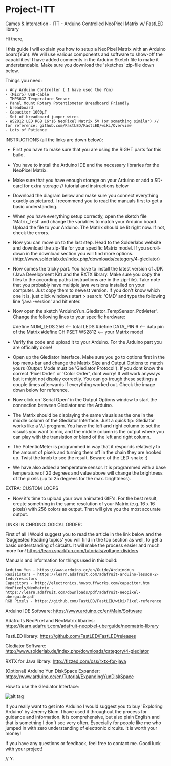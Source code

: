 # Project-ITT
Games &amp; Interaction - ITT - Arduino Controlled NeoPixel Matrix w/ FastLED library

Hi there,

I this guide I will explain you how to setup a NeoPixel Matrix with an Arduino board(Yùn). 
We will use various components and software to show-off the capabilities! I have added comments in the Arduino Sketch file to make it understandable. Make sure you download the 'sketches' zip-file down below.

Things you need:

    - Any Arduino Controller ( I have used the Yùn)
    - (Micro) USB-cable
    - TMP36GZ Temperature Sensor
    - Panel Mount Rotary Potentiometer Breadboard Friendly
    - breadboard
    - Capacitor 1000μF
    - Set of breadboard jumper wires
    - WS2812 LED RGB 16*16 NeoPixel Matrix 5V (or something similar) // for reference: github.com/FastLED/FastLED/wiki/Overview
    - Lots of Patience

INSTRUCTIONS (all the links are down below):

- First you have to make sure that you are using the RIGHT parts for this build.

- You have to install the Arduino IDE and the necessary libraries for the NeoPixel Matrix.

- Make sure that you have enough storage on your Arduino or add a SD-card for extra storage // tutorial and instructions below

- Download the diagram below and make sure you connect everything exactly as pictured. I recommend you to read the manuals first to get a basic understanding.

- When you have everything setup correctly, open the sketch file 'Matrix_Test' and change the variables to match your Arduino board. Upload the file to your Arduino. The Matrix should be lit right now. If not, check the errors.

- Now you can move on to the last step. Head to the Solderlabs website and download the zip-file for your specific Matrix model. If you scroll-down in the download section you will find more options. (http://www.solderlab.de/index.php/downloads/category/4-glediator)

- Now comes the tricky part. You have to install the latest version of JDK (Java Development Kit) and the RXTX library. Make sure you copy the files to the according paths (instructions are in the zip-file). Take note that you probably have multiple java versions installed on your computer. Just copy them to newest version. If you don't know which one it is, just click windows start > search: 'CMD' and type the following line 'java -version' and hit enter.

- Now open the sketch 'ArduinoYun_Glediator_TempSensor_PotMeter'. Change the following lines to your specific hardware:

    #define NUM_LEDS 256 <-- total LEDS
    #define DATA_PIN 6 <-- data pin of the Matrix
    #define CHIPSET WS2812 <-- your Matrix model

- Verify the code and upload it to your Arduino. For the Arduino part you are officially done!
- Open up the Glediator Interface. Make sure you go to options first in the top menu-bar and change the Matrix Size and Output Options to match yours (Output Mode must be 'Glediator Protocol'). If you dont know the correct 'Pixel Order'  or 'Color Order', dont worry! It will work anyways but it might not display correctly. You can go trough these settings a couple times afterwards if everything worked out. Check the image down below for reference. 
- Now click on 'Serial Open' in the Output Options window to start the connection between Glediator and the Arduino.
- The Matrix should be displaying the same visuals as the one in the middle column of the Glediator Interface. Just a quick tip: Glediator works like a VJ-program. You have the left and right column to set the visuals you want to mix, and the middle column is the output where you can play with the transistion or blend of the left and right column.
- The PotentioMeter is programmed in way that it responds relatively to the amount of pixels and turning them off in the chain they are hooked up. Twist the knob to see the result. Beware of the LED-snake :)
- We have also added a temperature sensor. It is programmed with a base temperature of 20 degrees and value above will change the brightness of the pixels (up to 25 degrees for the max. brightness).

EXTRA: CUSTOM LOOPS
- Now it's time to upload your own animated GIF's. For the best result, create something in the same resolution of your Matrix (e.g. 16 x 16 pixels) with 256 colors as output. That will give you the most accurate output.

LINKS IN CHRONOLOGICAL ORDER:

First of all I Would suggest you to read the article in the link below and the 'Suggested Reading topics' you will find in the top section as well, to get a basic understanding of circuits. It will make the process easier and much more fun!
https://learn.sparkfun.com/tutorials/voltage-dividers

Manuals and information for things used in this build:

    Arduino Yun - https://www.arduino.cc/en/Guide/ArduinoYun
    Resisistors - https://learn.adafruit.com/adafruit-arduino-lesson-2-leds/resistors
    Capacitors - http://electronics.howstuffworks.com/capacitor.htm
    NeoPixels/NeoMatrix - https://learn.adafruit.com/downloads/pdf/adafruit-neopixel-uberguide.pdf
    RGB Pixels - https://github.com/FastLED/FastLED/wiki/Pixel-reference

Arduino IDE Software:
https://www.arduino.cc/en/Main/Software

Adafruits NeoPixel and NeoMatrix libaries:
https://learn.adafruit.com/adafruit-neopixel-uberguide/neomatrix-library

FastLED library:
https://github.com/FastLED/FastLED/releases

Glediator Software:
http://www.solderlab.de/index.php/downloads/category/4-glediator

RXTX for Java library:
http://fizzed.com/oss/rxtx-for-java

(Optional) Arduino Yun DiskSpace Expander:
https://www.arduino.cc/en/Tutorial/ExpandingYunDiskSpace

<p>How to use the Glediator Interface:</p>

![alt tag](https://imagizer.imageshack.us/v2/889x500q90/907/I8w2vZ.jpg)

If you really want to get into Arduino I would suggest you to buy 'Exploring Arduino' by Jeremy Blum. I have used it throughout the process for guidance and information. It is comprehensive, but also plain English and that is something I don´t see very often. Especially for people like me who jumped in with zero understanding of electronic circuits. It is worth your money!

If you have any questions or feedback, feel free to contact me.
Good luck with your project!

// Y.
